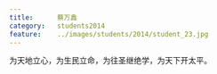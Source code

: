 ```yaml
---
title:		蔡万鑫
category:	students2014
feature:	../images/students/2014/student_23.jpg
---
```

为天地立心，为生民立命，为往圣继绝学，为天下开太平。  


